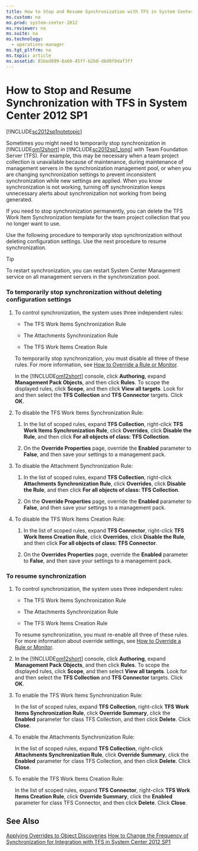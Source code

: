 ```yaml
---
title: How to Stop and Resume Synchronization with TFS in System Center 2012 SP1
ms.custom: na
ms.prod: system-center-2012
ms.reviewer: na
ms.suite: na
ms.technology: 
  - operations-manager
ms.tgt_pltfrm: na
ms.topic: article
ms.assetid: 81bed899-8a60-45ff-b2b8-d6d9f0daf3ff
---
```

# How to Stop and Resume Synchronization with TFS in System Center 2012 SP1
[!INCLUDE[sc2012sp1notetopic](../Token/sc2012sp1notetopic_md.md)]

Sometimes you might need to temporarily stop synchronization in [!INCLUDE[om12short](../Token/om12short_md.md)] in [!INCLUDE[sc2012sp1_long](../Token/sc2012sp1_long_md.md)] with Team Foundation Server \(TFS\). For example, this may be necessary when a team project collection is unavailable because of maintenance, during maintenance of management servers in the synchronization management pool, or when you are changing synchronization settings to prevent inconsistent synchronization while new settings are applied. When you know synchronization is not working, turning off synchronization keeps unnecessary alerts about synchronization not working from being generated.

If you need to stop synchronization permanently, you can delete the TFS Work Item Synchronization template for the team project collection that you no longer want to use.

Use the following procedure to temporarily stop synchronization without deleting configuration settings. Use the next procedure to resume synchronization.

> [!TIP]
> To restart synchronization, you can restart System Center Management service on all management servers in the synchronization pool.

### To temporarily stop synchronization without deleting configuration settings

1.  To control synchronization, the system uses three independent rules:

    -   The TFS Work Items Synchronization Rule

    -   The Attachments Synchronization Rule

    -   The TFS Work Items Creation Rule

    To temporarily stop synchronization, you must disable all three of these rules. For more information, see [How to Override a Rule or Monitor](../Topic/How-to-Override-a-Rule-or-Monitor.md).

    In the [!INCLUDE[om12short](../Token/om12short_md.md)] console, click **Authoring**, expand **Management Pack Objects**, and then click **Rules**. To scope the displayed rules, click **Scope**, and then click **View all targets**. Look for and then select the **TFS Collection** and **TFS Connector** targets. Click **OK**.

2.  To disable the TFS Work Items Synchronization Rule:

    1.  In the list of scoped rules, expand **TFS Collection**, right\-click **TFS Work Items Synchronization Rule**, click **Overrides**, click **Disable the Rule**, and then click **For all objects of class: TFS Collection**.

    2.  On the **Override Properties** page, override the **Enabled** parameter to **False**, and then save your settings to a management pack.

3.  To disable the Attachment Synchronization Rule:

    1.  In the list of scoped rules, expand **TFS Collection**, right\-click **Attachments Synchronization Rule**, click **Overrides**, click **Disable the Rule**, and then click **For all objects of class: TFS Collection**.

    2.  On the **Override Properties** page, override the **Enabled** parameter to **False**, and then save your settings to a management pack.

4.  To disable the TFS Work Items Creation Rule:

    1.  In the list of scoped rules, expand **TFS Connector**, right\-click **TFS Work Items Creation Rule**, click **Overrides**, click **Disable the Rule**, and then click **For all objects of class: TFS Connector**.

    2.  On the **Overrides Properties** page, override the **Enabled** parameter to **False**, and then save your settings to a management pack.

### To resume synchronization

1.  To control synchronization, the system uses three independent rules:

    -   The TFS Work Items Synchronization Rule

    -   The Attachments Synchronization Rule

    -   The TFS Work Items Creation Rule

    To resume synchronization, you must re\-enable all three of these rules. For more information about override settings, see [How to Override a Rule or Monitor](../Topic/How-to-Override-a-Rule-or-Monitor.md).

2.  In the [!INCLUDE[om12short](../Token/om12short_md.md)] console, click **Authoring**, expand **Management Pack Objects**, and then click **Rules**. To scope the displayed rules, click **Scope**, and then select **View all targets**. Look for and then select the **TFS Collection** and **TFS Connector** targets. Click **OK**.

3.  To enable the TFS Work Items Synchronization Rule:

    In the list of scoped rules, expand **TFS Collection**, right\-click **TFS Work Items Synchronization Rule**, click **Override Summary**, click the **Enabled** parameter for class TFS Collection, and then click **Delete**. Click **Close**.

4.  To enable the Attachments Synchronization Rule:

    In the list of scoped rules, expand **TFS Collection**, right\-click **Attachments Synchronization Rule**, click **Override Summary**, click the **Enabled** parameter for class TFS Collection, and then click **Delete**. Click **Close**.

5.  To enable the TFS Work Items Creation Rule:

    In the list of scoped rules, expand **TFS Connector**, right\-click **TFS Work Items Creation Rule**, click **Override Summary**, click the **Enabled** parameter for class TFS Connector, and then click **Delete**. Click **Close**.

## See Also
[Applying Overrides to Object Discoveries](../Topic/Applying-Overrides-to-Object-Discoveries.md)
[How to Change the Frequency of Synchronization for Integration with TFS in System Center 2012 SP1](../Topic/How-to-Change-the-Frequency-of-Synchronization-for-Integration-with-TFS-in-System-Center-2012-SP1.md)

